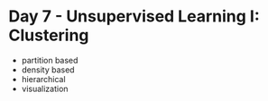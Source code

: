# Day 7 - Unsupervised Learning I: Clustering
- partition based
- density based
- hierarchical
- visualization
